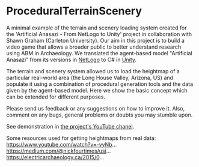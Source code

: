# ProceduralTerrainScenery

A minimal example of the terrain and scenery loading system created for the 'Artificial Anasazi - From NetLogo to Unity' project in collaboration with Shawn Graham (Carleton University). Our aim in this project is to build a video game that allows a broader public to better understand research using ABM in Archaeology. We translated the agent-based model "Artificial Anasazi" from its versions in [NetLogo](https://ccl.northwestern.edu/netlogo/) to C# in [Unity](https://unity3d.com/).

The terrain and scenery system allowed us to load the heightmap of a particular real-world area (the Long House Valley, Arizona, US) and populate it using a combination of procedural generation tools and the data given by the agent-based model. Here we show the basic concept which can be extended for different purposes. 

Please send us feedback or any suggestions on how to improve it. Also, comment on any bugs, general problems or doubts you may stumble upon.

See demonstration in [the project's YouTube chanel](https://www.youtube.com/watch?v=m2l9ziAuI3w&list=PL6rJDqHXVvb4_L4VOkN5WOfFA2EXc-PCp).

Some resources used for getting heightmaps from real data:
https://www.youtube.com/watch?v=-vyNb...
https://medium.com/@nickfourtimes/usi...
https://electricarchaeology.ca/2015/0...
